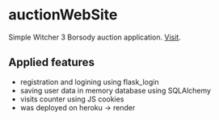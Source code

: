 # auctionWebSite
Simple Witcher 3 Borsody auction application.
[Visit](https://auctionbly.onrender.com).

## Applied features
* registration and logining using flask_login
* saving user data in memory database using SQLAlchemy
* visits counter using JS cookies
* was deployed on heroku -> render 
